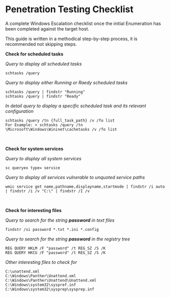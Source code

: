 # Penetration Testing Checklist

A complete Windows Escalation checklist once the initial Enumeration has been completed against the target host.

This guide is written in a methodical step-by-step process, it is recommended not skipping steps.&nbsp;
&nbsp;

**Check for scheduled tasks**

*Query to display all scheduled tasks*
```Windows
schtasks /query
```

*Query to display either Running or Raedy scheduled tasks*
```Windows
schtasks /query | findstr "Running"
schtasks /query | findstr "Ready"
```

*In detail query to display a specific scheduled task and its relevant configuration*
```Windows
schtasks /query /tn {full_task_path} /v /fo list
For Example: > schtasks /query /tn \Microsoft\Windows\Wininet\cachetasks /v /fo list
```
&nbsp;

**Check for system services**

*Query to display all system services*
```Windows
sc queryex type= service
```

*Query to display all services vulnerable to unquoted service paths*
```Windows
wmic service get name,pathname,displayname,startmode | findstr /i auto | findstr /i /v "C:\" | findstr /I /v
```
&nbsp;

**Check for interesting files**

*Query to search for the string **password** in text files*
```Windows
findstr /si password *.txt *.ini *.config
```

*Query to search for the string **password** in the registry tree*
```Windows
REG QUERY HKLM /F "password" /t REG_SZ /S /K
REG QUERY HKCU /F "password" /t REG_SZ /S /K
```

*Other interesting files to check for*
```Windows
C:\unattend.xml
C:\Windows\Panther\Unattend.xml
C:\Windows\Panther\Unattend\Unattend.xml
C:\Windows\system32\syspref.inf
C:\Windows\system32\sysprep\sysprep.inf
```
